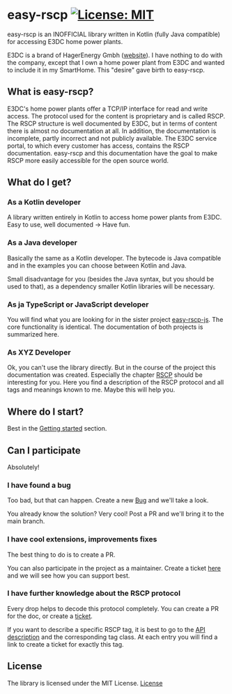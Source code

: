 # easy-rscp [![License: MIT](https://img.shields.io/badge/License-MIT-yellow.svg)](https://opensource.org/licenses/MIT)

easy-rscp is an INOFFICIAL library written in Kotlin (fully Java compatible) for accessing E3DC home power plants.

E3DC is a brand of HagerEnergy Gmbh ([website](https://www.e3dc.com/)). I have nothing to do with the company, except that I own a home power plant from E3DC and wanted to include it in my SmartHome. This "desire" gave birth to easy-rscp. 

## What is easy-rscp?
E3DC's home power plants offer a TCP/IP interface for read and write access. The protocol used for the content is proprietary and is called RSCP. The RSCP structure is well documented by E3DC, but in terms of content there is almost no documentation at all. In addition, the documentation is incomplete, partly incorrect and not publicly available. The E3DC service portal, to which every customer has access, contains the RSCP documentation. easy-rscp and this documentation have the goal to make RSCP more easily accessible for the open source world.

## What do I get?

### As a Kotlin developer
A library written entirely in Kotlin to access home power plants from E3DC. Easy to use, well documented -> Have fun.

### As a Java developer
Basically the same as a Kotlin developer. The bytecode is Java compatible and in the examples you can choose between Kotlin and Java. 

Small disadvantage for you (besides the Java syntax, but you should be used to that), as a dependency smaller Kotlin libraries will be necessary.

### As ja TypeScript or JavaScript developer

You will find what you are looking for in the sister project [easy-rscp-js](https://github.com/jnk-cons/easy-rscp-js). The core functionality is identical. The documentation of both projects is summarized here.

### As XYZ Developer
Ok, you can't use the library directly. But in the course of the project this documentation was created. Especially the chapter [RSCP](rscp/basic-rscp.md) should be interesting for you. Here you find a description of the RSCP protocol and all tags and meanings known to me. Maybe this will help you.


## Where do I start?
Best in the [Getting started](getting-started/setup.md) section.


## Can I participate

Absolutely!

### I have found a bug
Too bad, but that can happen. Create a new [Bug](https://github.com/jnk-cons/easy-rscp/issues/new?title=Enter+the+bug+description+here&labels=bug&body=Used+easy-rscp+Version%3A+%3Center+the+version+here%3E%0A%0ASteps+to+Reproduction%3A%0A1.+...%0A2.+...%0A%0AExpected+behavior%3A%0A%3Cdescripe+the+expected+behavior%3E) and we'll take a look.

You already know the solution? Very cool! Post a PR and we'll bring it to the main branch.

### I have cool extensions, improvements fixes
The best thing to do is to create a PR.

You can also participate in the project as a maintainer. Create a ticket [here](https://github.com/jnk-cons/easy-rscp/issues/new?title=I+would+like+to+support+easy-rscp&labels=participation&body=Describe+how+you+can+support.+We+will+get+back+to+you+shortly.) and we will see how you can support best.


### I have further knowledge about the RSCP protocol
Every drop helps to decode this protocol completely. You can create a PR for the doc, or create a [ticket](https://github.com/jnk-cons/easy-rscp/issues/new?title=RSCP+documentation&labels=documentation&body=Describe+your+proposal). 

If you want to describe a specific RSCP tag, it is best to go to the [API description](kdoc/easy-rscp/de.jnkconsulting.e3dc.easyrscp.api.frame.tags/index.html) and the corresponding tag class. At each entry you will find a link to create a ticket for exactly this tag.

## License

The library is licensed under the MIT License. [License](about/license.md)


